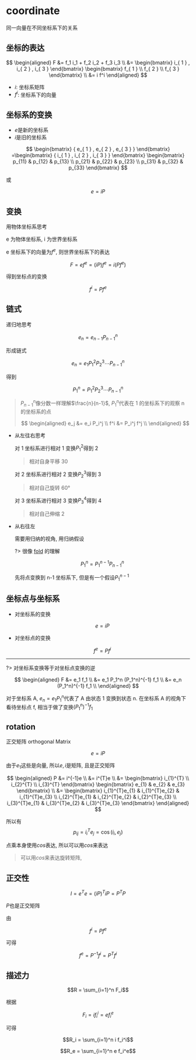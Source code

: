 # coordinate

同一向量在不同坐标系下的关系

## 坐标的表达

$$
\begin{aligned}
    F &= f_1 i_1 + f_2 i_2 + f_3 i_3 \\
    &=
    \begin{bmatrix}
        i_{ 1 } , i_{ 2 } , i_{ 3 }
    \end{bmatrix}
    \begin{bmatrix}
        f_{ 1 } \\
        f_{ 2 } \\
        f_{ 3 }
    \end{bmatrix} \\
    &= i f^i
\end{aligned}
$$

- $i$: 坐标系矩阵
- $f^i$: 坐标系下的向量

## 坐标系的变换

- $e$是新的坐标系
- $i$是旧的坐标系

$$
\begin{bmatrix} { e_{ 1 } , e_{ 2 } , e_{ 3 } } \end{bmatrix} =\begin{bmatrix} { i_{ 1 } , i_{ 2 } , i_{ 3 } } \end{bmatrix}
\begin{bmatrix}
p_{11} & p_{12} & p_{13} \\
p_{21} & p_{22} & p_{23} \\
p_{31} & p_{32} & p_{33}
\end{bmatrix}
$$

或

$$e = i P$$

## 变换

用物体坐标系思考

e 为物体坐标系, i 为世界坐标系

e 坐标系下的向量为$f^e$, 则世界坐标系下的表达

$$F = e f^e = (i P) f^e = i (P f^e)$$

得到坐标点的变换

$$f^i = P f^e$$

## 链式

递归地思考

$$e_n = e_{n-1} P_{n-1}^n$$

形成链式

$$e_n = e_{1} P_{1}^2 P_{2}^3 \cdots P_{n-1}^n$$

得到

$$P_{1}^n = P_{1}^2 P_{2}^3 \cdots P_{n-1}^n$$

> $P_{n-1}^n$像分数一样理解$\frac{n}{n-1}$, $P_1^n$代表在 1 的坐标系下的观察 n 的坐标系的点
>
> $$
> \begin{aligned}
>     e_j &= e_i P_i^j \\
>     f^i &= P_i^j f^j \\
> \end{aligned}
> $$

- 从左往右思考

  对 1 坐标系进行相对 1 变换$P_1^2$得到 2

  > 相对自身平移 30

  对 2 坐标系进行相对 2 变换$P_2^3$得到 3

  > 相对自己旋转 60°

  对 3 坐标系进行相对 3 变换$P_3^4$得到 4

  > 相对自己伸缩 2

- 从右往左

  需要用归纳的视角, 用归纳假设

  ?> 很像 [fold](https://dzylikecode.github.io/lang-hs/#/diving/fold?id=foldl) 的理解

  $$P_1^n = P_1^{n-1} P_{n-1}^n$$

  先将点变换到 n-1 坐标系下, 但是有一个假设$P_1^{n-1}$

## 坐标点与坐标系

- 对坐标系的变换

  $$e = i P$$

- 对坐标点的变换

  $$f^e = P f^i$$

---

?> 对坐标系变换等于对坐标点变换的逆

$$
\begin{aligned}
    F &= e_1 f_1 \\
    &= e_1 P_1^n (P_1^n)^{-1} f_1 \\
    &= e_n (P_1^n)^{-1} f_1 \\
\end{aligned}
$$

对于坐标系 A, $e_n = e_1 P_1^n$代表了 A 由状态 1 变换到状态 n. 在坐标系 A 的视角下看待坐标点 f, 相当于做了变换$(P_1^n)^{-1}f_1$

## rotation

正交矩阵 orthogonal Matrix

$$e = i P$$

由于$e_1$这些是向量, 所以$e, i$是矩阵, 且是正交矩阵

$$
\begin{aligned}
P &= i^{-1}e \\
&= i^{T}e \\
&= \begin{bmatrix}
i_{1}^{T} \\
i_{2}^{T} \\
i_{3}^{T}
\end{bmatrix}
\begin{bmatrix}
e_{1} & e_{2} & e_{3}
\end{bmatrix} \\
&= \begin{bmatrix}
i_{1}^{T}e_{1} & i_{1}^{T}e_{2} & i_{1}^{T}e_{3} \\
i_{2}^{T}e_{1} & i_{2}^{T}e_{2} & i_{2}^{T}e_{3} \\
i_{3}^{T}e_{1} & i_{3}^{T}e_{2} & i_{3}^{T}e_{3}
\end{bmatrix}
\end{aligned}
$$

所以有$$p_{ij} = i_{i}^{T}e_{j} = \cos (i_i, e_j)$$

点乘本身使用$cos$表达, 所以可以用$cos$来表达

> 可以用$cos$来表达旋转矩阵,

## 正交性

$$I = e^{T}e = (i P)^{T} i P = P^{T} P$$

$P$也是正交矩阵

由

$$f^i = P f^e$$

可得

$$f^e = P^{-1} f^i = P^{T} f^i$$

## 描述力

$$R = \sum_{i=1}^n F_i$$

根据

$$F_i = i f_i^i = e f_i^e$$

可得

$$R_i = \sum_{i=1}^n i f_i^i$$

$$R_e = \sum_{i=1}^n e f_i^e$$
